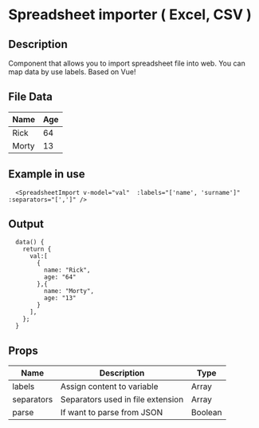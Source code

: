 # Spreadsheet importer ( Excel, CSV )
## Description
Component that allows you to import spreadsheet file into web. You can map data by use labels.
Based on Vue!

## File Data

  Name | Age
  --- | --- 
  Rick | 64
  Morty | 13

## Example in use

```
  <SpreadsheetImport v-model="val"  :labels="['name', 'surname']" :separators="[',']" />
```

## Output
```
  data() {
    return {
      val:[
        {
          name: "Rick",
          age: "64"
        },{
          name: "Morty",
          age: "13"
        }
      ],
    };
  }
```

## Props

Name | Description | Type
--- | --- | ---
labels | Assign content to variable | Array
separators | Separators used in file extension | Array
parse | If want to parse from JSON | Boolean
